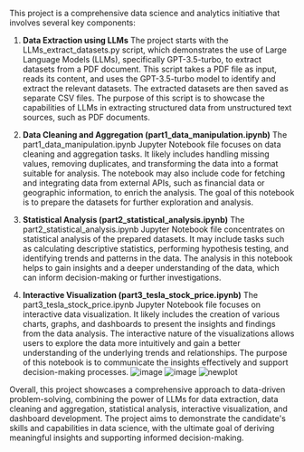 This project is a comprehensive data science and analytics initiative that involves several key components:

1. **Data Extraction using LLMs**
   The project starts with the LLMs_extract_datasets.py script, which demonstrates the use of Large Language Models (LLMs), specifically GPT-3.5-turbo, to extract datasets from a PDF document.
   This script takes a PDF file as input, reads its content, and uses the GPT-3.5-turbo model to identify and extract the relevant datasets. The extracted datasets are then saved as separate CSV files.
   The purpose of this script is to showcase the capabilities of LLMs in extracting structured data from unstructured text sources, such as PDF documents.
   
3. **Data Cleaning and Aggregation (part1_data_manipulation.ipynb)**
   The part1_data_manipulation.ipynb Jupyter Notebook file focuses on data cleaning and aggregation tasks.
   It likely includes handling missing values, removing duplicates, and transforming the data into a format suitable for analysis.
   The notebook may also include code for fetching and integrating data from external APIs, such as financial data or geographic information, to enrich the analysis.
   The goal of this notebook is to prepare the datasets for further exploration and analysis.
   
5. **Statistical Analysis (part2_statistical_analysis.ipynb)**
   The part2_statistical_analysis.ipynb Jupyter Notebook file concentrates on statistical analysis of the prepared datasets.
   It may include tasks such as calculating descriptive statistics, performing hypothesis testing, and identifying trends and patterns in the data.
   The analysis in this notebook helps to gain insights and a deeper understanding of the data, which can inform decision-making or further investigations.
   
7. **Interactive Visualization (part3_tesla_stock_price.ipynb)**
   The part3_tesla_stock_price.ipynb Jupyter Notebook file focuses on interactive data visualization.
   It likely includes the creation of various charts, graphs, and dashboards to present the insights and findings from the data analysis.
   The interactive nature of the visualizations allows users to explore the data more intuitively and gain a better understanding of the underlying trends and relationships.
   The purpose of this notebook is to communicate the insights effectively and support decision-making processes.
   ![image](https://github.com/user-attachments/assets/cc878964-27b2-4754-ac27-218dcf5be44b)
   ![image](https://github.com/user-attachments/assets/be784955-2908-4dfd-b631-9624519ba94b)
![newplot](https://github.com/user-attachments/assets/38978ef8-b96e-4bfb-b2c4-eeae65b4e6a0)



Overall, this project showcases a comprehensive approach to data-driven problem-solving, combining the power of LLMs for data extraction, data cleaning and aggregation, statistical analysis, interactive visualization, and dashboard development. The project aims to demonstrate the candidate's skills and capabilities in data science, with the ultimate goal of deriving meaningful insights and supporting informed decision-making.
